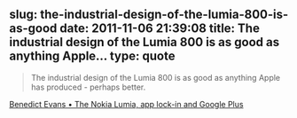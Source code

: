 slug: the-industrial-design-of-the-lumia-800-is-as-good
date: 2011-11-06 21:39:08
title: The industrial design of the Lumia 800 is as good as anything Apple...
type: quote
---

> The industrial design of the Lumia 800 is as good as anything Apple has produced - perhaps better.

[Benedict Evans • The Nokia Lumia, app lock-in and Google Plus](http://www.ben-evans.com/post/12430788189/the-nokia-lumia-app-lock-in-and-google-plus)
